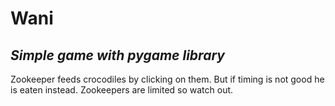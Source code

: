 # Wani
## _Simple game with pygame library_

Zookeeper feeds crocodiles by clicking on them. But if timing is not good he is eaten instead. Zookeepers are limited so watch out.